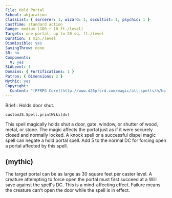 ```yaml
---
File: Hold Portal
School: abjuration
ClassList: { sorcerer: 1, wizard: 1, occultist: 1, psychic: 1 }
CastTime: standard action
Range: medium (100 + 10 ft./level)
Targets: one portal, up to 20 sq. ft./level
Duration: 1 min./level
Dismissible: yes
SavingThrow: none
SR: no
Components:
  V: yes
SLALevel: 1
Domains: { Fortifications: 1 }
Patron: { Dimensions: 2 }
Mythic: yes
Copyright:
  Content: "[PFRPG Core](http://www.d20pfsrd.com/magic/all-spells/h/hold-portal)"
---
```

Brief:: Holds door shut.

```dataviewjs
customJS.Spell.printWiki(dv)
```

This spell magically holds shut a door, gate, window, or shutter of wood, metal, or stone. The magic affects the portal just as if it were securely closed and normally locked. A knock spell or a successful dispel magic spell can negate a hold portal spell.  Add 5 to the normal DC for forcing open a portal affected by this spell.


## (mythic)

The target portal can be as large as 30 square feet per caster level. A creature attempting to force open the portal must first succeed at a Will save against the spell's DC. This is a mind-affecting effect. Failure means the creature can't open the door while the spell is in effect.
